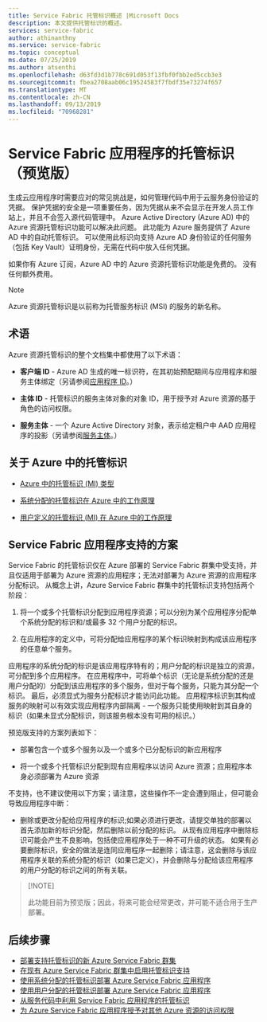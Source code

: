 ```yaml
---
title: Service Fabric 托管标识概述 |Microsoft Docs
description: 本文提供托管标识的概述。
services: service-fabric
author: athinanthny
ms.service: service-fabric
ms.topic: conceptual
ms.date: 07/25/2019
ms.author: atsenthi
ms.openlocfilehash: d63fd3d1b778c691d053f13fbf0fbb2ed5ccb3e3
ms.sourcegitcommit: fbea2708aab06c19524583f7fbdf35e73274f657
ms.translationtype: MT
ms.contentlocale: zh-CN
ms.lasthandoff: 09/13/2019
ms.locfileid: "70968281"
---
```

# <a name="managed-identity-for-service-fabric-application-preview"></a>Service Fabric 应用程序的托管标识（预览版）

生成云应用程序时需要应对的常见挑战是，如何管理代码中用于云服务身份验证的凭据。 保护凭据的安全是一项重要任务，因为凭据从来不会显示在开发人员工作站上，并且不会签入源代码管理中。 Azure Active Directory (Azure AD) 中的 Azure 资源托管标识功能可以解决此问题。 此功能为 Azure 服务提供了 Azure AD 中的自动托管标识。 可以使用此标识向支持 Azure AD 身份验证的任何服务（包括 Key Vault）证明身份，无需在代码中放入任何凭据。

如果你有 Azure 订阅，Azure AD 中的 Azure 资源托管标识功能是免费的。 没有任何额外费用。

> [!NOTE]
> Azure 资源托管标识是以前称为托管服务标识 (MSI) 的服务的新名称。

## <a name="terminology"></a>术语

Azure 资源托管标识的整个文档集中都使用了以下术语：

- **客户端 ID** - Azure AD 生成的唯一标识符，在其初始预配期间与应用程序和服务主体绑定（另请参阅[应用程序 ID](/azure/active-directory/develop/developer-glossary#application-id-client-id)。）

- **主体 ID** - 托管标识的服务主体对象的对象 ID，用于授予对 Azure 资源的基于角色的访问权限。

- **服务主体** - 一个 Azure Active Directory 对象，表示给定租户中 AAD 应用程序的投影（另请参阅[服务主体](../active-directory/develop/developer-glossary.md#service-principal-object)。）


## <a name="about-managed-identities-in-azure"></a>关于 Azure 中的托管标识

- [Azure 中的托管标识 (MI) 类型](https://docs.microsoft.com/azure/active-directory/managed-identities-azure-resources/overview#how-does-the-managed-identities-for-azure-resources-work)

- [系统分配的托管标识在 Azure 中的工作原理](https://docs.microsoft.com/azure/active-directory/managed-identities-azure-resources/overview#how-a-system-assigned-managed-identity-works-with-an-azure-vm)

- [用户定义的托管标识 (MI) 在 Azure 中的工作原理](https://docs.microsoft.com/azure/active-directory/managed-identities-azure-resources/overview#how-a-user-assigned-managed-identity-works-with-an-azure-vm)


## <a name="supported-scenarios-for-service-fabric-applications"></a>Service Fabric 应用程序支持的方案

Service Fabric 的托管标识仅在 Azure 部署的 Service Fabric 群集中受支持，并且仅适用于部署为 Azure 资源的应用程序；无法对部署为 Azure 资源的应用程序分配标识。 从概念上讲，Azure Service Fabric 群集中的托管标识支持包括两个阶段：

1. 将一个或多个托管标识分配到应用程序资源；可以分别为某个应用程序分配单个系统分配的标识和/或最多 32 个用户分配的标识。

2. 在应用程序的定义中，可将分配给应用程序的某个标识映射到构成该应用程序的任意单个服务。

应用程序的系统分配的标识是该应用程序特有的；用户分配的标识是独立的资源，可分配到多个应用程序。 在应用程序中，可将单个标识（无论是系统分配的还是用户分配的）分配到该应用程序的多个服务，但对于每个服务，只能为其分配一个标识。 最后，必须显式为服务分配标识才能访问此功能。 应用程序标识到其构成服务的映射可以有效实现应用程序内部隔离 - 一个服务只能使用映射到其自身的标识（如果未显式分配标识，则该服务根本没有可用的标识。）  

预览版支持的方案列表如下：

   - 部署包含一个或多个服务以及一个或多个已分配标识的新应用程序

   - 将一个或多个托管标识分配到现有应用程序以访问 Azure 资源；应用程序本身必须部署为 Azure 资源


不支持，也不建议使用以下方案；请注意，这些操作不一定会遭到阻止，但可能会导致应用程序中断：

   - 删除或更改分配给应用程序的标识;如果必须进行更改，请提交单独的部署以首先添加新的标识分配，然后删除以前分配的标识。 从现有应用程序中删除标识可能会产生不良影响，包括使应用程序处于一种不可升级的状态。 如果有必要删除标识，安全的做法是连同应用程序一起删除；请注意，这会删除与该应用程序关联的系统分配的标识（如果已定义），并会删除与分配给该应用程序的用户分配的标识之间的所有关联。

>
> [!NOTE]
>
> 此功能目前为预览版；因此，将来可能会经常更改，并可能不适合用于生产部署。

## <a name="next-steps"></a>后续步骤
* [部署支持托管标识的新 Azure Service Fabric 群集](./configure-new-azure-service-fabric-enable-managed-identity.md) 
* [在现有 Azure Service Fabric 群集中启用托管标识支持](./configure-existing-cluster-enable-managed-identity-token-service.md)
* [使用系统分配的托管标识部署 Azure Service Fabric 应用程序](./how-to-deploy-service-fabric-application-system-assigned-managed-identity.md)
* [使用用户分配的托管标识部署 Azure Service Fabric 应用程序](./how-to-deploy-service-fabric-application-user-assigned-managed-identity.md)
* [从服务代码中利用 Service Fabric 应用程序的托管标识](./how-to-managed-identity-service-fabric-app-code.md)
* [为 Azure Service Fabric 应用程序授予对其他 Azure 资源的访问权限](./how-to-grant-access-other-resources.md)
